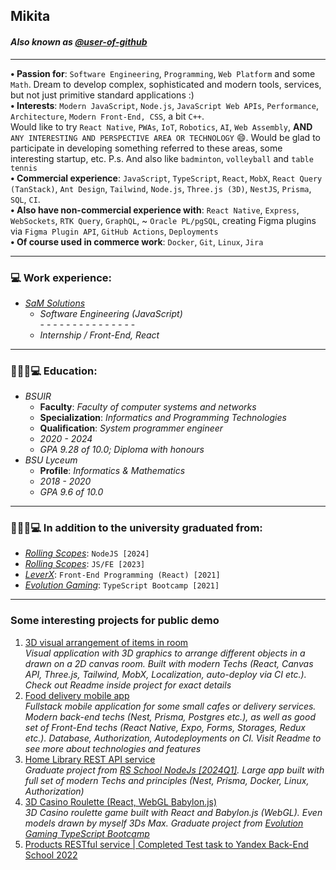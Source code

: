 ## Mikita  
#### _Also known as [@user-of-github](https://github.com/user-of-github)_  
___  
**• Passion for**: `Software Engineering`, `Programming`, `Web Platform` and some `Math`. Dream to develop complex, sophisticated and modern tools, services, but not just primitive standard applications :)   
**• Interests**: `Modern JavaScript`, `Node.js`, `JavaScript Web APIs`, `Performance`,  `Architecture`, `Modern Front-End, CSS`, a bit `C++`.   
Would like to try `React Native`, `PWAs`, `IoT`, `Robotics`, `AI`, `Web Assembly`, **AND** `ANY INTERESTING AND PERSPECTIVE AREA OR TECHNOLOGY` 😄. Would be glad to participate in developing something referred to these areas, some interesting startup, etc.  P.s. And also like `badminton`, `volleyball` and `table tennis`   
**• Commercial experience**:  `JavaScript`, `TypeScript`, `React`, `MobX`, `React Query (TanStack)`, `Ant Design`, `Tailwind`, `Node.js`, `Three.js (3D)`, `NestJS`,   `Prisma`, `SQL`, `CI`.  
**• Also have non-commercial experience with**: `React Native`, `Express`, `WebSockets`, `RTK Query`, `GraphQL`,  ~ `Oracle PL/pgSQL`, creating Figma plugins via `Figma Plugin API`, `GitHub Actions`, `Deployments`     
**• Of course used in commerce work**: `Docker`, `Git`, `Linux`, `Jira`     
___   
### **💻 Work experience:**  
- *[SaM Solutions](https://www.sam-solutions.com/)*
  - *Software Engineering (JavaScript)*  
  -&nbsp;-&nbsp;-&nbsp;-&nbsp;-&nbsp;-&nbsp;-&nbsp;-&nbsp;-&nbsp;-&nbsp;-&nbsp;-&nbsp;-&nbsp;-&nbsp;- 
  - *Internship / Front-End, React*
___     
### **👨🏻‍🎓💻 Education:**  
- *BSUIR* 
  - **Faculty**: *Faculty of computer systems and networks*
  - **Specialization**: *Informatics and Programming Technologies*
  - **Qualification**: *System programmer engineer*
  - *2020 - 2024*
  - *GPA 9.28 of 10.0;  Diploma with honours*
- *BSU Lyceum*
  - **Profile**: *Informatics & Mathematics*
  - *2018 - 2020*
  - *GPA 9.6 of 10.0*
___  
### **👨🏻‍🎓💻 In addition to the university graduated from:**  
- *[Rolling Scopes](https://rs.school/)*: `NodeJS [2024]`
- *[Rolling Scopes](https://rs.school/)*: `JS/FE [2023]`
- *[LeverX](https://leverx.com/)*: `Front-End Programming (React) [2021]`
- *[Evolution Gaming](https://www.evolution.com/)*: `TypeScript Bootcamp [2021]`
___    
### **Some interesting projects for public demo**  
1. [3D visual arrangement of items in room](https://github.com/user-of-github/JS/tree/main/visual-arrangement-of-tools-in-room)  
_Visual application with 3D graphics to arrange different objects in a drawn on a 2D canvas room. Built with modern Techs (React, Canvas API, Three.js, Tailwind, MobX, Localization, auto-deploy via CI etc.). Check out Readme inside project for exact details_
2. [Food delivery mobile app](https://github.com/user-of-github/JS/tree/main/food-delivery-react-native)  
_Fullstack mobile application for some small cafes or delivery services. Modern back-end techs (Nest, Prisma, Postgres etc.), as well as good set of Front-End techs (React Native, Expo, Forms, Storages, Redux etc.). Database, Authorization, Autodeployments on CI. Visit Readme to see more about technologies and features_ 
3. [Home Library REST API service](https://github.com/user-of-github/nodejs2024Q1-service)  
_Graduate project from [RS School NodeJs [2024Q1]](https://rs.school/courses/nodejs). Large app built with full set of modern Techs and principles (Nest, Prisma, Docker, Linux, Authorization)_       
5. [3D Casino Roulette (React, WebGL Babylon.js)](https://github.com/user-of-github/evo-ts-bootcamp/tree/master/course-work/roulette)  
_3D Casino roulette game built with React and Babylon.js (WebGL). Even models drawn by myself 3Ds Max. Graduate project from [Evolution Gaming TypeScript Bootcamp](https://typescript-bootcamp.evolution.com/by)_
6. [Products RESTful service | Completed Test task to Yandex Back-End School 2022](https://github.com/user-of-github/rest-api-test-task)



&nbsp; 



<!--
[![Anurag's GitHub stats](https://github-readme-stats.vercel.app/api?username=user-of-github&count_private=true&theme=graywhite&hide_rank=true)](https://github.com/anuraghazra/github-readme-stats)
-->
<!--
[![Top Langs](https://github-readme-stats.vercel.app/api/top-langs/?username=user-of-github&layout=compact&count_private=true&theme=graywhite)](https://github.com/anuraghazra/github-readme-stats) 
-->

